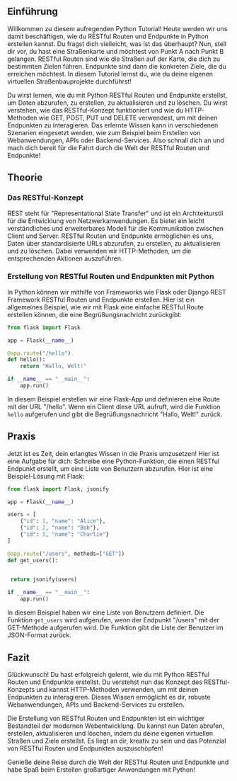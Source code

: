 
## Einführung
Willkommen zu diesem aufregenden Python Tutorial! Heute werden wir uns damit beschäftigen, wie du RESTful Routen und Endpunkte in Python erstellen kannst. Du fragst dich vielleicht, was ist das überhaupt? Nun, stell dir vor, du hast eine Straßenkarte und möchtest von Punkt A nach Punkt B gelangen. RESTful Routen sind wie die Straßen auf der Karte, die dich zu bestimmten Zielen führen. Endpunkte sind dann die konkreten Ziele, die du erreichen möchtest. In diesem Tutorial lernst du, wie du deine eigenen virtuellen Straßenbauprojekte durchführst!

Du wirst lernen, wie du mit Python RESTful Routen und Endpunkte erstellst, um Daten abzurufen, zu erstellen, zu aktualisieren und zu löschen. Du wirst verstehen, wie das RESTful-Konzept funktioniert und wie du HTTP-Methoden wie GET, POST, PUT und DELETE verwendest, um mit deinen Endpunkten zu interagieren. Das erlernte Wissen kann in verschiedenen Szenarien eingesetzt werden, wie zum Beispiel beim Erstellen von Webanwendungen, APIs oder Backend-Services. Also schnall dich an und mach dich bereit für die Fahrt durch die Welt der RESTful Routen und Endpunkte!

## Theorie
### Das RESTful-Konzept
REST steht für "Representational State Transfer" und ist ein Architekturstil für die Entwicklung von Netzwerkanwendungen. Es bietet ein leicht verständliches und erweiterbares Modell für die Kommunikation zwischen Client und Server. RESTful Routen und Endpunkte ermöglichen es uns, Daten über standardisierte URLs abzurufen, zu erstellen, zu aktualisieren und zu löschen. Dabei verwenden wir HTTP-Methoden, um die entsprechenden Aktionen auszuführen.

### Erstellung von RESTful Routen und Endpunkten mit Python
In Python können wir mithilfe von Frameworks wie Flask oder Django REST Framework RESTful Routen und Endpunkte erstellen. Hier ist ein allgemeines Beispiel, wie wir mit Flask eine einfache RESTful Route erstellen können, die eine Begrüßungsnachricht zurückgibt:

```python
from flask import Flask

app = Flask(__name__)

@app.route("/hello")
def hello():
    return "Hallo, Welt!"

if __name__ == "__main__":
    app.run()
```

In diesem Beispiel erstellen wir eine Flask-App und definieren eine Route mit der URL "/hello". Wenn ein Client diese URL aufruft, wird die Funktion `hello` aufgerufen und gibt die Begrüßungsnachricht "Hallo, Welt!" zurück.

## Praxis
Jetzt ist es Zeit, dein erlangtes Wissen in die Praxis umzusetzen! Hier ist eine Aufgabe für dich: Schreibe eine Python-Funktion, die einen RESTful Endpunkt erstellt, um eine Liste von Benutzern abzurufen. Hier ist eine Beispiel-Lösung mit Flask:

```python
from flask import Flask, jsonify

app = Flask(__name__)

users = [
    {"id": 1, "name": "Alice"},
    {"id": 2, "name": "Bob"},
    {"id": 3, "name": "Charlie"}
]

@app.route("/users", methods=["GET"])
def get_users():
   

 return jsonify(users)

if __name__ == "__main__":
    app.run()
```

In diesem Beispiel haben wir eine Liste von Benutzern definiert. Die Funktion `get_users` wird aufgerufen, wenn der Endpunkt "/users" mit der GET-Methode aufgerufen wird. Die Funktion gibt die Liste der Benutzer im JSON-Format zurück.

## Fazit
Glückwunsch! Du hast erfolgreich gelernt, wie du mit Python RESTful Routen und Endpunkte erstellst. Du verstehst nun das Konzept des RESTful-Konzepts und kannst HTTP-Methoden verwenden, um mit deinen Endpunkten zu interagieren. Dieses Wissen ermöglicht es dir, robuste Webanwendungen, APIs und Backend-Services zu erstellen.

Die Erstellung von RESTful Routen und Endpunkten ist ein wichtiger Bestandteil der modernen Webentwicklung. Du kannst nun Daten abrufen, erstellen, aktualisieren und löschen, indem du deine eigenen virtuellen Straßen und Ziele erstellst. Es liegt an dir, kreativ zu sein und das Potenzial von RESTful Routen und Endpunkten auszuschöpfen!

Genieße deine Reise durch die Welt der RESTful Routen und Endpunkte und habe Spaß beim Erstellen großartiger Anwendungen mit Python!
